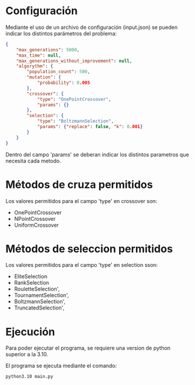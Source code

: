 # Configuración
Mediante el uso de un archivo de configuración (input.json) se pueden indicar los distintos parámetros del problema:

``` json
{
	"max_generations": 5000,
	"max_time": null,
	"max_generations_without_improvement": null,
	"algorythm": {
		"population_count": 500,
		"mutation": {
			"probability": 0.005
		},
		"crossover": {
			"type": "OnePointCrossover",
			"params": {}
		},
		"selection": {
			"type": "BoltzmannSelection",
			"params": {"replace": false, "k": 0.001}
		}
	}
}

```
Dentro del campo 'params' se deberan indicar los distintos parametros que necesita cada metodo.

# Métodos de cruza permitidos
Los valores permitidos para el campo 'type' en crossover son:
  - OnePointCrossover
  - NPointCrossover
  - UniformCrossover

# Métodos de seleccion permitidos
Los valores permitidos para el campo 'type' en selection sson:
  - EliteSelection
  - RankSelection
  - RouletteSelection',
  - TournamentSelection',
  - BoltzmannSelection',
  - TruncatedSelection',
  
# Ejecución
Para poder ejecutar el programa, se requiere una version de python superior a la 3.10.

El programa se ejecuta mediante el comando:
```
python3.10 main.py
```
